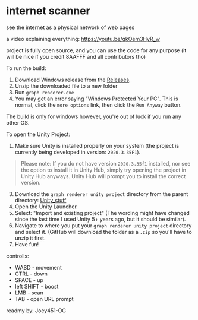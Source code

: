 # internet scanner
 see the internet as a physical network of web pages

a video explaining everything: https://youtu.be/qkOem3HyR_w

project is fully open source, and you can use the code for any purpose (it will be nice if you credit 8AAFFF and all contributors tho)

To run the build:

1. Download Windows release from the [Releases](https://github.com/marmust/internet-scanner/releases).
2. Unzip the downloaded file to a new folder
3. Run `graph renderer.exe`
3. You may get an error saying "Windows Protected Your PC". This is normal, click the `more options` link, then click the `Run Anyway` button.

The build is only for windows however, you're out of luck if you run any other OS.

To open the Unity Project:
1. Make sure Unity is installed properly on your system (the project is currently being developed in version: `2020.3.35F1`).
> Please note: If you do not have version `2020.3.35f1` installed, nor see the option to install it in Unity Hub, simply try opening the project in Unity Hub anyways. Unity Hub will prompt you to install the correct version.
3. Download the `graph renderer unity project` directory from the parent directory: [Unity_stuff](https://github.com/marmust/internet-scanner/tree/main/Unity_stuff)
4. Open the Unity Launcher.
5. Select: "Import and existing project" (The wording might have changed since the last time I used Unity 5+ years ago, but it should be similar).
6. Navigate to where you put your `graph renderer unity project` directory and select it. (GitHub will download the folder as a `.zip` so you'll have to unzip it first.
7. Have fun!

controlls:
- WASD - movement
- CTRL - down
- SPACE - up
- left SHIFT - boost
- LMB - scan
- TAB - open URL prompt


readmy by: Joey451-OG
